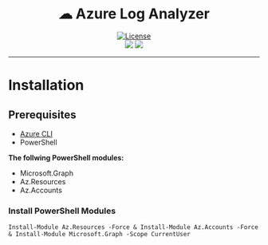 <div align="center">
<h1>
☁ Azure Log Analyzer
</h1>
<a href="/LICENSE"><img src="https://img.shields.io/badge/License-GPLv3-blue.svg?longCache=true&style=flat-square" alt="License"></a>
<br>
<img src="https://img.shields.io/badge/azure-%230072C6.svg?style=for-the-badge&logo=microsoftazure&logoColor=white"/>
<img src="https://img.shields.io/badge/PowerShell-%235391FE.svg?style=for-the-badge&logo=powershell&logoColor=white"/>
</div>

---

# Installation

## Prerequisites

- [Azure CLI](https://docs.microsoft.com/en-us/cli/azure/install-azure-cli)
- PowerShell

**The follwing PowerShell modules:**
- Microsoft.Graph
- Az.Resources
- Az.Accounts

### Install PowerShell Modules
`Install-Module Az.Resources -Force
& Install-Module Az.Accounts -Force
& Install-Module Microsoft.Graph -Scope CurrentUser`


